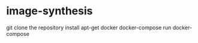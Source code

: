 # image-synthesis

git clone the repository 
install
apt-get docker docker-compose
run docker-compose
